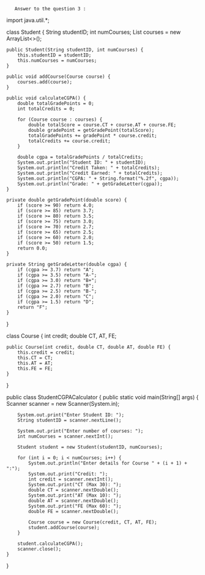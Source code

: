        Answer to the question 3 :

import java.util.*;

class Student {
    String studentID;
    int numCourses;
    List<Course> courses = new ArrayList<>();
    
    public Student(String studentID, int numCourses) {
        this.studentID = studentID;
        this.numCourses = numCourses;
    }
    
    public void addCourse(Course course) {
        courses.add(course);
    }
    
    public void calculateCGPA() {
        double totalGradePoints = 0;
        int totalCredits = 0;
        
        for (Course course : courses) {
            double totalScore = course.CT + course.AT + course.FE;
            double gradePoint = getGradePoint(totalScore);
            totalGradePoints += gradePoint * course.credit;
            totalCredits += course.credit;
        }
        
        double cgpa = totalGradePoints / totalCredits;
        System.out.println("Student ID: " + studentID);
        System.out.println("Credit Taken: " + totalCredits);
        System.out.println("Credit Earned: " + totalCredits);
        System.out.println("CGPA: " + String.format("%.2f", cgpa));
        System.out.println("Grade: " + getGradeLetter(cgpa));
    }
    
    private double getGradePoint(double score) {
        if (score >= 90) return 4.0;
        if (score >= 85) return 3.7;
        if (score >= 80) return 3.5;
        if (score >= 75) return 3.0;
        if (score >= 70) return 2.7;
        if (score >= 65) return 2.5;
        if (score >= 60) return 2.0;
        if (score >= 50) return 1.5;
        return 0.0;
    }
    
    private String getGradeLetter(double cgpa) {
        if (cgpa >= 3.7) return "A";
        if (cgpa >= 3.5) return "A-";
        if (cgpa >= 3.0) return "B+";
        if (cgpa >= 2.7) return "B";
        if (cgpa >= 2.5) return "B-";
        if (cgpa >= 2.0) return "C";
        if (cgpa >= 1.5) return "D";
        return "F";
    }
}

class Course {
    int credit;
    double CT, AT, FE;
    
    public Course(int credit, double CT, double AT, double FE) {
        this.credit = credit;
        this.CT = CT;
        this.AT = AT;
        this.FE = FE;
    }
}

public class StudentCGPACalculator {
    public static void main(String[] args) {
        Scanner scanner = new Scanner(System.in);
        
        System.out.print("Enter Student ID: ");
        String studentID = scanner.nextLine();
        
        System.out.print("Enter number of courses: ");
        int numCourses = scanner.nextInt();
        
        Student student = new Student(studentID, numCourses);
        
        for (int i = 0; i < numCourses; i++) {
            System.out.println("Enter details for Course " + (i + 1) + ":");
            System.out.print("Credit: ");
            int credit = scanner.nextInt();
            System.out.print("CT (Max 30): ");
            double CT = scanner.nextDouble();
            System.out.print("AT (Max 10): ");
            double AT = scanner.nextDouble();
            System.out.print("FE (Max 60): ");
            double FE = scanner.nextDouble();
            
            Course course = new Course(credit, CT, AT, FE);
            student.addCourse(course);
        }
        
        student.calculateCGPA();
        scanner.close();
    }
}

